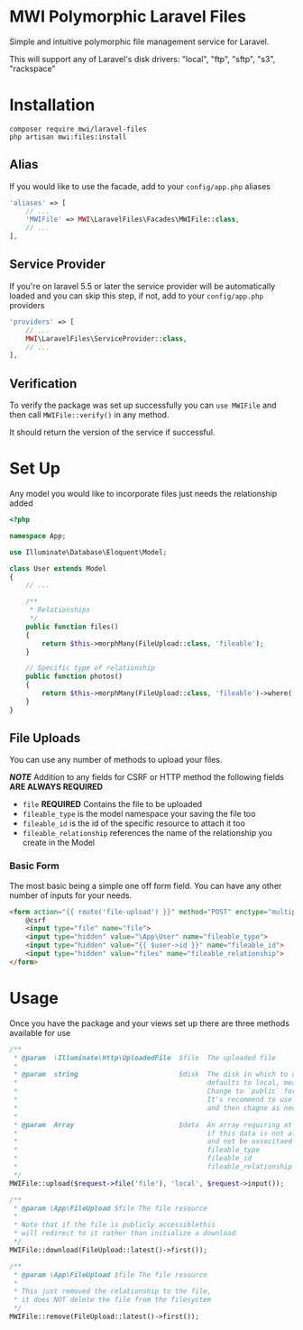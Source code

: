 # MWI Polymorphic Laravel Files
Simple and intuitive polymorphic file management service for Laravel.

This will support any of Laravel's disk drivers: "local", "ftp", "sftp", "s3", "rackspace"

# Installation
```shell
composer require mwi/laravel-files
php artisan mwi:files:install
```

## Alias
If you would like to use the facade, add to your `config/app.php` aliases
```php
'aliases' => [
    // ...
    'MWIFile' => MWI\LaravelFiles\Facades\MWIFile::class,
    // ...
],
```

## Service Provider
If you're on laravel 5.5 or later the service provider will be automatically loaded and you can skip this step, if not, add to your `config/app.php` providers
```php
'providers' => [
    // ...
    MWI\LaravelFiles\ServiceProvider::class,
    // ...
],
```

## Verification
To verify the package was set up successfully you can `use MWIFile` and then call `MWIFile::verify()` in any method.

It should return the version of the service if successful.

# Set Up
Any model you would like to incorporate files just needs the relationship added
```php
<?php

namespace App;

use Illuminate\Database\Eloquent\Model;

class User extends Model
{
    // ...

    /**
     * Relationships
     */
    public function files()
    {
        return $this->morphMany(FileUpload::class, 'fileable');
    }

    // Specific type of relationship
    public function photos()
    {
        return $this->morphMany(FileUpload::class, 'fileable')->where('type', 'photos');
    }
}
```

## File Uploads
You can use any number of methods to upload your files.

__*NOTE*__ Addition to any fields for CSRF or HTTP method the following fields **ARE ALWAYS REQUIRED** 

  - `file` **REQUIRED** Contains the file to be uploaded
  - `fileable_type` is the model namespace your saving the file too
  - `fileable_id` is the id of the specific resource to attach it too
  - `fileable_relationship` references the name of the relationship you create in the Model

### Basic Form
The most basic being a simple one off form field. You can have any other number of inputs for your needs.
```html
<form action="{{ route('file-upload') }}" method="POST" enctype="multipart/form-data">
    @csrf
    <input type="file" name="file">
    <input type="hidden" value="\App\User" name="fileable_type">
    <input type="hidden" value="{{ $user->id }}" name="fileable_id">
    <input type="hidden" value="files" name="fileable_relationship">
</form>
```

# Usage
Once you have the package and your views set up there are three methods available for use
```php
/**
 * @param  \Illuminate\Http\UploadedFile  $file  The uploaded file
 *
 * @param  string                         $disk  The disk in which to upload the file too,
 *                                               defaults to local, meaning it will not be publicly accessible.
 *                                               Change to `public` for public files like profile photos.
 *                                               It's recommend to use `config('filesystems.default')` as a standard
 *                                               and then chagne as necessary for specific use cases
 *
 * @param  Array                          $data  An array requiring at least the following data, note that
 *                                               if this data is not all present it will simply upload the file
 *                                               and not be associtaed to a specific model:
 *                                               fileable_type
 *                                               fileable_id
 *                                               fileable_relationship
 */
MWIFile::upload($request->file('file'), 'local', $request->input());

/**
 * @param \App\FileUpload $file The file resource
 *
 * Note that if the file is publicly accessiblethis
 * will redirect to it rather than initialize a download
 */
MWIFile::download(FileUpload::latest()->first());

/**
 * @param \App\FileUpload $file The file resource
 *
 * This just removed the relationship to the file,
 * it does NOT delete the file from the filesystem
 */
MWIFile::remove(FileUpload::latest()->first());
```